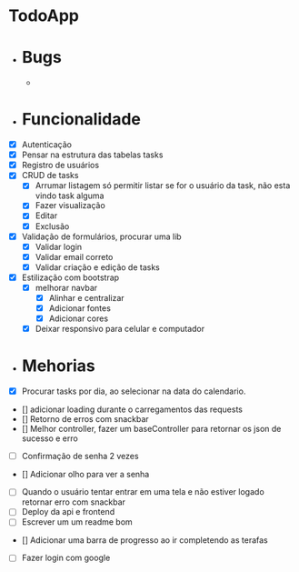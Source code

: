 # TodoApp

-   # Bugs
    -
-   # Funcionalidade
-   [x] Autenticação
-   [x] Pensar na estrutura das tabelas tasks
-   [x] Registro de usuários
-   [x] CRUD de tasks
    -   [x] Arrumar listagem só permitir listar se for o usuário da task, não esta vindo task alguma
    -   [x] Fazer visualização
    -   [x] Editar
    -   [x] Exclusão
-   [x] Validação de formulários, procurar uma lib
    -   [x] Validar login
    -   [x] Validar email correto
    -   [x] Validar criação e edição de tasks
-   [x] Estilização com bootstrap
    -   [x] melhorar navbar
        -   [x] Alinhar e centralizar
        -   [x] Adicionar fontes
        -   [x] Adicionar cores
    -   [x] Deixar responsivo para celular e computador
-   # Mehorias
-   [x] Procurar tasks por dia, ao selecionar na data do calendario.
-   [] adicionar loading durante o carregamentos das requests
-   [] Retorno de erros com snackbar
-   [] Melhor controller, fazer um baseController para retornar os json de sucesso e erro
-   [ ] Confirmação de senha 2 vezes
-   [] Adicionar olho para ver a senha
-   [ ] Quando o usuário tentar entrar em uma tela e não estiver logado retornar erro com snackbar
-   [ ] Deploy da api e frontend
-   [ ] Escrever um um readme bom
-   [] Adicionar uma barra de progresso ao ir completendo as terafas
-   [ ] Fazer login com google
